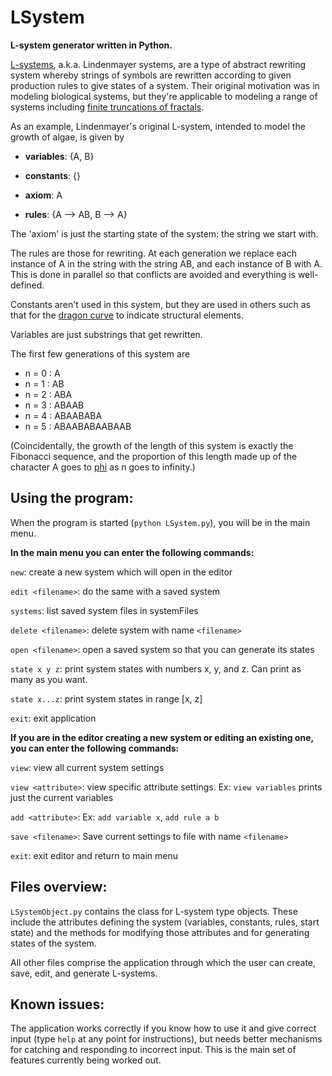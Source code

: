# LSystem
**L-system generator written in Python.**

[L-systems](https://en.wikipedia.org/wiki/L-system), a.k.a. Lindenmayer systems, are a type of abstract rewriting system whereby strings of symbols are rewritten according to given production rules to give states of a system. Their original motivation was in modeling biological systems, but they're applicable to modeling a range of systems including [finite truncations of fractals](https://en.wikipedia.org/wiki/L-system#Example_3:_Cantor_set).

As an example, Lindenmayer's original L-system, intended to model the growth of algae, is given by

  * **variables**: {A, B}
  
  * **constants**: {}
  
  * **axiom**: A
  
  * **rules**: {A --> AB, B --> A}
  
The 'axiom' is just the starting state of the system: the string we start with. 

The rules are those for rewriting. At each generation we replace each instance of A in the string with the string AB, and each instance of B with A. This is done in parallel so that conflicts are avoided and everything is well-defined.

Constants aren't used in this system, but they are used in others such as that for the [dragon curve](https://en.wikipedia.org/wiki/L-system#Example_6:_Dragon_curve) to indicate structural elements.

Variables are just substrings that get rewritten.

The first few generations of this system are

* n = 0 : A
* n = 1 : AB
* n = 2 : ABA
* n = 3 : ABAAB
* n = 4 : ABAABABA
* n = 5 : ABAABABAABAAB

(Coincidentally, the growth of the length of this system is exactly the Fibonacci sequence, and the proportion of this length made up of the character A goes to [phi](https://en.wikipedia.org/wiki/Golden_ratio) as n goes to infinity.)

## Using the program:

When the program is started (`python LSystem.py`), you will be in the main menu.

<b>In the main menu you can enter the following commands:</b>

`new`: create a new system which will open in the editor

`edit <filename>`: do the same with a saved system

`systems`: list saved system files in systemFiles

`delete <filename>`: delete system with name `<filename>`

`open <filename>`: open a saved system so that you can generate its states

`state x y z`: print system states with numbers x, y, and z. Can print as many as you want.

`state x...z`: print system states in range [x, z]

`exit`: exit application

<b>If you are in the editor creating a new system or editing an existing one, you can enter the following commands:</b>

`view`: view all current system settings

`view <attribute>`: view specific attribute settings. Ex: `view variables` prints just the current variables

`add <attribute>`: Ex: `add variable x`, `add rule a b`

`save <filename>`: Save current settings to file with name `<filename>`

`exit`: exit editor and return to main menu

## Files overview:

`LSystemObject.py` contains the class for L-system type objects. These include the attributes defining the system (variables, constants, rules, start state) and the methods for modifying those attributes and for generating states of the system.

All other files comprise the application through which the user can create, save, edit, and generate L-systems.

## Known issues:

The application works correctly if you know how to use it and give correct input (type `help` at any point for instructions), but needs better mechanisms for catching and responding to incorrect input. This is the main set of features currently being worked out.
